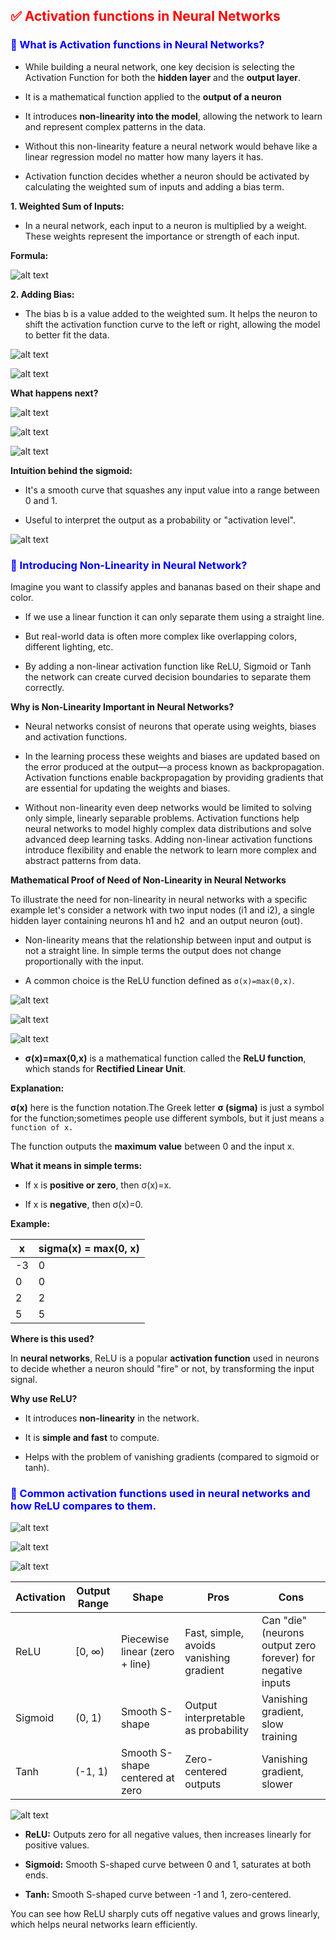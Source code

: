 <h2 style="color:red;">✅ Activation functions in Neural Networks</h2>

<h3 style="color:blue;">📌 What is Activation functions in Neural Networks?</h3>

- While building a neural network, one key decision is selecting the Activation Function for both the **hidden layer** and the **output layer**. 

- It is a mathematical function applied to the **output of a neuron**

- It introduces **non-linearity into the model**, allowing the network to learn and represent complex patterns in the data.

- Without this non-linearity feature a neural network would behave like a linear regression model no matter how many layers it has.

- Activation function decides whether a neuron should be activated by calculating the weighted sum of inputs and adding a bias term.

**1. Weighted Sum of Inputs:**

- In a neural network, each input to a neuron is multiplied by a weight. These weights represent the importance or strength of each input.

**Formula:**

![alt text](../images/Activation1.png)


**2. Adding Bias:**

- The bias b is a value added to the weighted sum. It helps the neuron to shift the activation function curve to the left or right, allowing the model to better fit the data.

![alt text](../images/Activation2.png)

![alt text](../images/Activation3.png)

**What happens next?**

![alt text](../images/Activation4.png)

![alt text](../images/Activation5.png)

![alt text](../images/Activation6.png)

**Intuition behind the sigmoid:**

- It's a smooth curve that squashes any input value into a range between 0 and 1.

- Useful to interpret the output as a probability or "activation level".


![alt text](../images/Activation7.png)


<h3 style="color:blue;">📌 Introducing Non-Linearity in Neural Network?</h3>

Imagine you want to classify apples and bananas based on their shape and color.

- If we use a linear function it can only separate them using a straight line.

- But real-world data is often more complex like overlapping colors, different lighting, etc.

- By adding a non-linear activation function like ReLU, Sigmoid or Tanh the network can create curved decision boundaries to separate them correctly.


**Why is Non-Linearity Important in Neural Networks?**

- Neural networks consist of neurons that operate using weights, biases and activation functions.

- In the learning process these weights and biases are updated based on the error produced at the output—a process known as backpropagation. Activation functions enable backpropagation by providing gradients that are essential for updating the weights and biases.

- Without non-linearity even deep networks would be limited to solving only simple, linearly separable problems. Activation functions help neural networks to model highly complex data distributions and solve advanced deep learning tasks. Adding non-linear activation functions introduce flexibility and enable the network to learn more complex and abstract patterns from data.

**Mathematical Proof of Need of Non-Linearity in Neural Networks**

To illustrate the need for non-linearity in neural networks with a specific example let's consider a network with two input nodes 
(i1 and i2), a single hidden layer containing neurons h1 and h2
​
  and an output neuron (out).

- Non-linearity means that the relationship between input and output is not a straight line. In simple terms the output does not change proportionally with the input.

- A common choice is the ReLU function defined as ```σ(x)=max(0,x)```.

![alt text](../images/Activation12.png)

![alt text](../images/Activation13.png)

![alt text](image-2.png)

- **σ(x)=max(0,x)** is a mathematical function called the **ReLU function**, which stands for **Rectified Linear Unit**.

**Explanation:**

**σ(x)** here is the function notation.The Greek letter **σ (sigma)** is just a symbol for the function;sometimes people use different symbols, but it just means ```a function of x.```

The function outputs the **maximum value** between 0 and the input x.

**What it means in simple terms:**

- If x is **positive or zero**, then σ(x)=x.

- If x is **negative**, then σ(x)=0.

**Example:**

| x | sigma(x) = max(0, x)|
| --- | ------------------------ |
| -3  | 0                        |
| 0   | 0                        |
| 2   | 2                        |
| 5   | 5                        |


**Where is this used?**

In **neural networks**, ReLU is a popular **activation function** used in neurons to decide whether a neuron should "fire" or not, by transforming the input signal.

**Why use ReLU?**

- It introduces **non-linearity** in the network.

- It is **simple and fast** to compute.

- Helps with the problem of vanishing gradients (compared to sigmoid or tanh).


<h3 style="color:blue;">📌 Common activation functions used in neural networks and how ReLU compares to them.</h3>

![alt text](../images/Activation8.png)

![alt text](../images/Activation9.png)

![alt text](../images/Activation10.png)


| Activation | Output Range | Shape                           | Pros                                    | Cons                                                        |
| ---------- | ------------ | ------------------------------- | --------------------------------------- | ----------------------------------------------------------- |
| ReLU       | [0, ∞)      | Piecewise linear (zero + line)  | Fast, simple, avoids vanishing gradient | Can "die" (neurons output zero forever) for negative inputs |
| Sigmoid    | (0, 1)       | Smooth S-shape                  | Output interpretable as probability     | Vanishing gradient, slow training                           |
| Tanh       | (-1, 1)      | Smooth S-shape centered at zero | Zero-centered outputs                   | Vanishing gradient, slower                                  |


![alt text](../images/Activation11.png)


- **ReLU:** Outputs zero for all negative values, then increases linearly for positive values.

- **Sigmoid:** Smooth S-shaped curve between 0 and 1, saturates at both ends.

- **Tanh:** Smooth S-shaped curve between -1 and 1, zero-centered.

You can see how ReLU sharply cuts off negative values and grows linearly, which helps neural networks learn efficiently.


